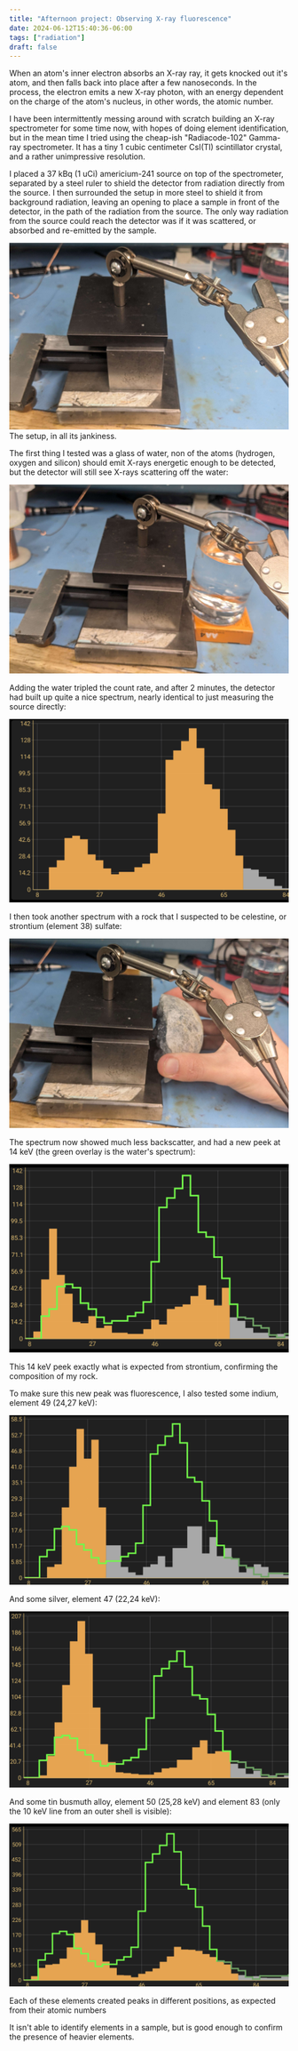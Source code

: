 ```yaml
---
title: "Afternoon project: Observing X-ray fluorescence"
date: 2024-06-12T15:40:36-06:00
tags: ["radiation"]
draft: false
---
```


When an atom's inner electron absorbs an X-ray ray, it gets knocked out it's atom, and then falls back into place after a few nanoseconds.
In the process, the electron emits a new X-ray photon, with an energy dependent on the charge of the atom's nucleus, in other words, the atomic number.

I have been intermittently messing around with scratch building an X-ray spectrometer for some time now, with hopes of doing element identification, but in the mean time I tried using the cheap-ish "Radiacode-102" Gamma-ray spectrometer.
It has a tiny 1 cubic centimeter CsI(Tl) scintillator crystal, and a rather unimpressive resolution.

I placed a 37 kBq (1 uCi) americium-241 source on top of the spectrometer, separated by a steel ruler to shield the detector from radiation directly from the source.
I then surrounded the setup in more steel to shield it from background radiation, leaving an opening to place a sample in front of the detector, in the path of the radiation from the source.
The only way radiation from the source could reach the detector was if it was scattered, or absorbed and re-emitted by the sample. 

![A photograph of the experimental setup, as described in the text.](jank.jpg)
The setup, in all its jankiness.

The first thing I tested was a glass of water, non of the atoms (hydrogen, oxygen and silicon) should emit X-rays energetic enough to be detected, but the detector will still see X-rays scattering off the water:

![Testing water](water.jpg)

Adding the water tripled the count rate, and after 2 minutes, the detector had built up quite a nice spectrum, nearly identical to just measuring the source directly:

![Results](water.png)

I then took another spectrum with a rock that I suspected to be celestine, or strontium (element 38) sulfate:

![Testing a rock](rock.jpg)

The spectrum now showed much less backscatter, and had a new peek at 14 keV (the green overlay is the water's spectrum):

![Results](rock.png)

This 14 keV peek exactly what is expected from strontium, confirming the composition of my rock.

To make sure this new peak was fluorescence, I also tested some indium, element 49 (24,27 keV):

![Results](in.png)

And some silver, element 47 (22,24 keV):

![Results](au.png)

And some tin busmuth alloy, element 50 (25,28 keV) and element 83 (only the 10 keV line from an outer shell is visible):

![Results](sn.png)

Each of these elements created peaks in different positions, as expected from their atomic numbers

It isn't able to identify elements in a sample, but is good enough to confirm the presence of heavier elements.
